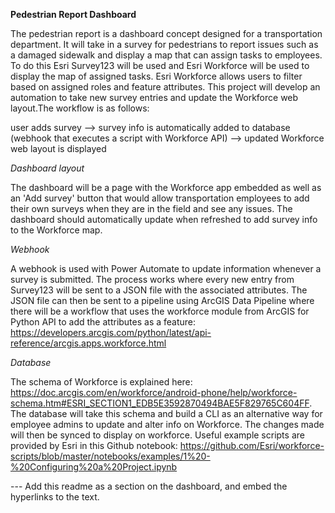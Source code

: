 **Pedestrian Report Dashboard**

The pedestrian report is a dashboard concept designed for a transportation department. It will take in a survey for pedestrians to report issues such as a damaged sidewalk and display a map that can assign tasks to employees. To do this Esri Survey123 will be used and Esri Workforce will be used to display the map of assigned tasks. Esri Workforce allows users to filter based on assigned roles and feature attributes. This project will develop an automation to take new survey entries and update the Workforce web layout.The workflow is as follows:

user adds survey --> survey info is automatically added to database (webhook that executes a script with Workforce API) --> updated Workforce web layout is displayed

*Dashboard layout*

The dashboard will be a page with the Workforce app embedded as well as an 'Add survey' button that would allow transportation employees to add their own surveys when they are in the field and see any issues. The dashboard should automatically update when refreshed to add survey info to the Workforce map. 

*Webhook*

A webhook is used with Power Automate to update information whenever a survey is submitted. The process works where every new entry from Survey123 will be sent to a JSON file with the associated attributes. The JSON file can then be sent to a pipeline using ArcGIS Data Pipeline where there will be a workflow that uses the workforce module from ArcGIS for Python API to add the attributes as a feature: 
https://developers.arcgis.com/python/latest/api-reference/arcgis.apps.workforce.html

*Database*

The schema of Workforce is explained here: 
https://doc.arcgis.com/en/workforce/android-phone/help/workforce-schema.htm#ESRI_SECTION1_EDB5E3592870494BAE5F829765C604FF.
The database will take this schema and build a CLI as an alternative way for employee admins to update and alter info on Workforce. The changes made will then be synced to display on workforce. Useful example scripts are provided by Esri in this Github notebook: https://github.com/Esri/workforce-scripts/blob/master/notebooks/examples/1%20-%20Configuring%20a%20Project.ipynb


--- Add this readme as a section on the dashboard, and embed the hyperlinks to the text. 
